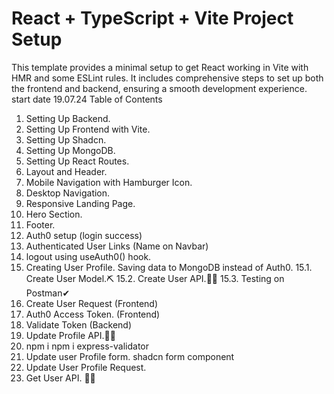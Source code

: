 # React + TypeScript + Vite Project Setup

This template provides a minimal setup to get React working in Vite with HMR and some ESLint rules. It includes comprehensive steps to set up both the frontend and backend, ensuring a smooth development experience.
start date 19.07.24
Table of Contents

1. Setting Up Backend.
2. Setting Up Frontend with Vite.
3. Setting Up Shadcn.
4. Setting Up MongoDB.
5. Setting Up React Routes.
6. Layout and Header.
7. Mobile Navigation with Hamburger Icon.
8. Desktop Navigation.
9. Responsive Landing Page.
10. Hero Section.
11. Footer.
12. Auth0 setup (login success)
13. Authenticated User Links (Name on Navbar)
14. logout using useAuth0() hook.
15. Creating User Profile. Saving data to MongoDB instead of Auth0.
    15.1. Create User Model.⛏
    15.2. Create User API.👩‍🍳
    15.3. Testing on Postman✔
16. Create User Request (Frontend)
17. Auth0 Access Token. (Frontend)
18. Validate Token (Backend)
19. Update Profile API.👩‍🍳
20. npm i npm i express-validator
21. Update user Profile form. shadcn form component
22. Update User Profile Request.
23. Get User API. 👩‍🍳
